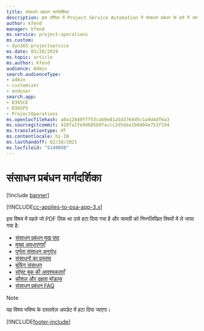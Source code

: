 ```yaml
---
title: संसाधन प्रबंधन मार्गदर्शिका
description: इस टॉपिक में Project Service Automation में संसाधन प्रबंधन के बारे में जानकारी देने वाले लिंक प्रदान किये गए हैं
author: kfend
manager: kfend
ms.service: project-operations
ms.custom:
- dyn365-projectservice
ms.date: 03/28/2019
ms.topic: article
ms.author: kfend
audience: Admin
search.audienceType:
- admin
- customizer
- enduser
search.app:
- D365CE
- D365PS
- ProjectOperations
ms.openlocfilehash: a0a12840f7f53cab0e81a5d3764d5c1a9d4df6a3
ms.sourcegitcommit: 418fa1fe9d605b8faccc2d5dee1b04b4e753f194
ms.translationtype: HT
ms.contentlocale: hi-IN
ms.lasthandoff: 02/10/2021
ms.locfileid: "5149050"
---
```

# <a name="resource-management-guide"></a>संसाधन प्रबंधन मार्गदर्शिका

[!include [banner](../../includes/psa-now-project-operations.md)]

[!INCLUDE[cc-applies-to-psa-app-3.x](../../includes/cc-applies-to-psa-app-3x.md)]

इस विषय में पहले जो PDF लिंक था उसे हटा दिया गया है और सामग्री को निम्नलिखित विषयों में ले जाया गया है:

- [संसाधन प्रबंधन मुख पृष्ठ](../resource-management-home-page.md)
- [मुख्य अवधारणाएँ](../reports-key-concepts.md)
- [पूर्णता संसाधन अनुरोध](../resource-management-fulfill-requests.md)
- [संसाधनों का प्रस्ताव](../resource-management-propose-resources.md)
- [बुकिंग संसाधन](../resource-management-book-resources-scheduleboard.md)
- [सॉफ़्ट बुक की आवश्यकताएँ](../resource-management-softbook-requirements.md)
- [कौशल और दक्षता मॉडल्स](../resource-management-skills-proficiency.md)
- [संसाधन प्रबंधन FAQ](../resource-management-faq.md)

> [!NOTE]
> यह विषय भविष्य के दस्तावेज़ अपडेट में हटा दिया जाएगा। 


[!INCLUDE[footer-include](../../includes/footer-banner.md)]